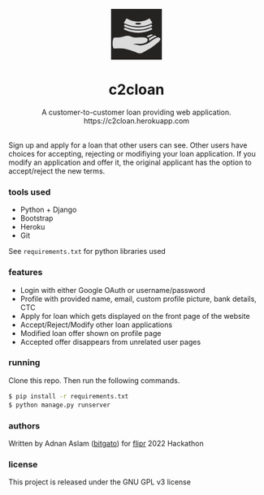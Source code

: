 <p align="center">
  <img width="100" src="static_files/assets/logo_dark.png">
</p>
<h1 align="center">c2cloan</h1>
<p align="center">
A customer-to-customer loan providing web application.
<br>
https://c2cloan.herokuapp.com
</p>
<br>
Sign up and apply for a loan that other users can see. Other users have choices
for accepting, rejecting or modifiying your loan application. If you modify an
application and offer it, the original applicant has the option to
accept/reject the new terms.

### tools used
* Python + Django
* Bootstrap
* Heroku
* Git

See `requirements.txt` for python libraries used

### features
* Login with either Google OAuth or username/password
* Profile with provided name, email, custom profile picture, bank details, CTC
* Apply for loan which gets displayed on the front page of the website
* Accept/Reject/Modify other loan applications
* Modified loan offer shown on profile page
* Accepted offer disappears from unrelated user pages

### running
Clone this repo. Then run the following commands.
```bash
$ pip install -r requirements.txt
$ python manage.py runserver
````

### authors
Written by Adnan Aslam ([bitgato](https://github.com/bitgato)) for
[flipr](https://flipr.ai) 2022 Hackathon

### license
This project is released under the GNU GPL v3 license

